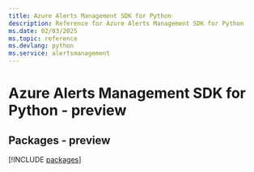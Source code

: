 ```yaml
---
title: Azure Alerts Management SDK for Python
description: Reference for Azure Alerts Management SDK for Python
ms.date: 02/03/2025
ms.topic: reference
ms.devlang: python
ms.service: alertsmanagement
---
```

# Azure Alerts Management SDK for Python - preview
## Packages - preview
[!INCLUDE [packages](alerts-management-index.md)]